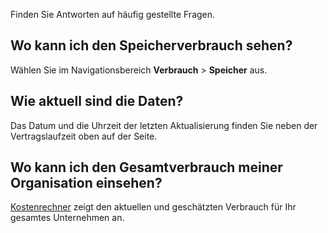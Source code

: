 Finden Sie Antworten auf häufig gestellte Fragen.

Wo kann ich den Speicherverbrauch sehen?
----------------------------------------

Wählen Sie im Navigationsbereich **Verbrauch** \> **Speicher** aus.

Wie aktuell sind die Daten?
---------------------------

Das Datum und die Uhrzeit der letzten Aktualisierung finden Sie neben der Vertragslaufzeit oben auf der Seite.

Wo kann ich den Gesamtverbrauch meiner Organisation einsehen?
-------------------------------------------------------------

[Kostenrechner](vsb1703029847518.md) zeigt den aktuellen und geschätzten Verbrauch für Ihr gesamtes Unternehmen an.
